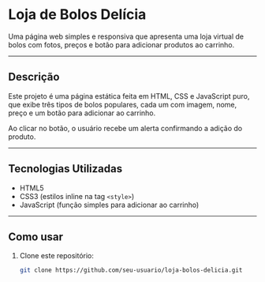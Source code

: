 # Loja de Bolos Delícia

Uma página web simples e responsiva que apresenta uma loja virtual de bolos com fotos, preços e botão para adicionar produtos ao carrinho.

---

## Descrição

Este projeto é uma página estática feita em HTML, CSS e JavaScript puro, que exibe três tipos de bolos populares, cada um com imagem, nome, preço e um botão para adicionar ao carrinho.

Ao clicar no botão, o usuário recebe um alerta confirmando a adição do produto.

---

## Tecnologias Utilizadas

- HTML5
- CSS3 (estilos inline na tag `<style>`)
- JavaScript (função simples para adicionar ao carrinho)

---

## Como usar

1. Clone este repositório:
   ```bash
   git clone https://github.com/seu-usuario/loja-bolos-delicia.git

